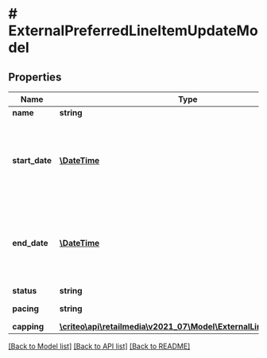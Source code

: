 # # ExternalPreferredLineItemUpdateModel

## Properties

Name | Type | Description | Notes
------------ | ------------- | ------------- | -------------
**name** | **string** |  |
**start_date** | [**\DateTime**](\DateTime.md) | Represents the Date as a year, month, and day in the format YYYY-MM-DD |
**end_date** | [**\DateTime**](\DateTime.md) | Represents the Date as a year, month, and day in the format YYYY-MM-DD |
**status** | **string** |  |
**pacing** | **string** |  | [optional] [default to PACING_ACCELERATED]
**capping** | [**\criteo\api\retailmedia\v2021_07\Model\ExternalLineItemCapping**](ExternalLineItemCapping.md) |  | [optional]

[[Back to Model list]](../../README.md#models) [[Back to API list]](../../README.md#endpoints) [[Back to README]](../../README.md)
